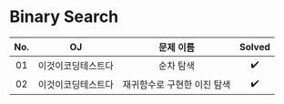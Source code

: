 # Binary Search


|          No.          |        OJ        |        문제 이름         |        Solved         |
| :-----: |  :--------: |:---------------------: | :-----: |
| 01 | 이것이코딩테스트다 | 순차 탐색 | ✔️ |
| 02 | 이것이코딩테스트다 | 재귀함수로 구현한 이진 탐색 | ✔️ |